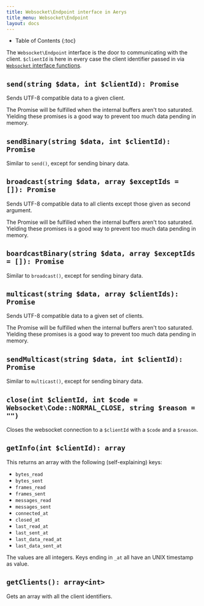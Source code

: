 ```yaml
---
title: Websocket\Endpoint interface in Aerys
title_menu: Websocket\Endpoint
layout: docs
---
```


* Table of Contents
{:toc}

The `Websocket\Endpoint` interface is the door to communicating with the client. `$clientId` is here in every case the client identifier passed in via [`Websocket` interface functions](websocket.html).

## `send(string $data, int $clientId): Promise`

Sends UTF-8 compatible data to a given client.

The Promise will be fulfilled when the internal buffers aren't too saturated. Yielding these promises is a good way to prevent too much data pending in memory.

## `sendBinary(string $data, int $clientId): Promise`

Similar to `send()`, except for sending binary data.

## `broadcast(string $data, array $exceptIds = []): Promise`

Sends UTF-8 compatible data to all clients except those given as second argument.

The Promise will be fulfilled when the internal buffers aren't too saturated. Yielding these promises is a good way to prevent too much data pending in memory.

## `boardcastBinary(string $data, array $exceptIds = []): Promise`

Similar to `broadcast()`, except for sending binary data.

## `multicast(string $data, array $clientIds): Promise`

Sends UTF-8 compatible data to a given set of clients.

The Promise will be fulfilled when the internal buffers aren't too saturated. Yielding these promises is a good way to prevent too much data pending in memory.

## `sendMulticast(string $data, int $clientId): Promise`

Similar to `multicast()`, except for sending binary data.

## `close(int $clientId, int $code = Websocket\Code::NORMAL_CLOSE, string $reason = "")`

Closes the websocket connection to a `$clientId` with a `$code` and a `$reason`.

## `getInfo(int $clientId): array`

This returns an array with the following (self-explaining) keys:

- `bytes_read`
- `bytes_sent`
- `frames_read`
- `frames_sent`
- `messages_read`
- `messages_sent`
- `connected_at`
- `closed_at`
- `last_read_at`
- `last_sent_at`
- `last_data_read_at`
- `last_data_sent_at`

The values are all integers. Keys ending in `_at` all have an UNIX timestamp as value.

## `getClients(): array<int>`

Gets an array with all the client identifiers.